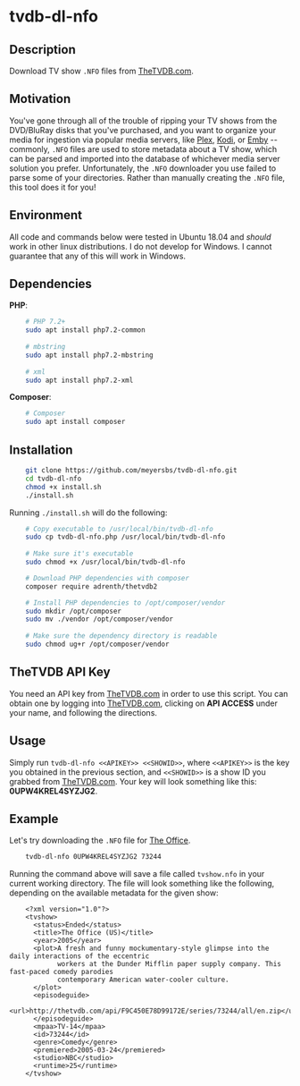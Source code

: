 # tvdb-dl-nfo

## Description

Download TV show `.NFO` files from [TheTVDB.com](https://www.thetvdb.com).

## Motivation

You've gone through all of the trouble of ripping your TV shows from the DVD/BluRay disks that you've purchased, and you want to organize your media for ingestion via popular media servers, like [Plex](https://plex.tv), [Kodi](https://kodi.tv/), or [Emby](https://emby.media/) -- commonly, `.NFO` files are used to store metadata about a TV show, which can be parsed and imported into the database of whichever media server solution you prefer. Unfortunately, the `.NFO` downloader you use failed to parse some of your directories. Rather than manually creating the `.NFO` file, this tool does it for you!

## Environment

All code and commands below were tested in Ubuntu 18.04 and *should* work in other linux distributions. I do not develop for Windows. I cannot guarantee that any of this will work in Windows.

## Dependencies

**PHP**:

``` bash
    # PHP 7.2+
    sudo apt install php7.2-common
    
    # mbstring
    sudo apt install php7.2-mbstring
    
    # xml
    sudo apt install php7.2-xml
```

**Composer**:

``` bash
    # Composer
    sudo apt install composer
```

## Installation

``` bash
    git clone https://github.com/meyersbs/tvdb-dl-nfo.git
    cd tvdb-dl-nfo
    chmod +x install.sh
    ./install.sh
```

Running `./install.sh` will do the following:

``` bash
    # Copy executable to /usr/local/bin/tvdb-dl-nfo
    sudo cp tvdb-dl-nfo.php /usr/local/bin/tvdb-dl-nfo
    
    # Make sure it's executable
    sudo chmod +x /usr/local/bin/tvdb-dl-nfo

    # Download PHP dependencies with composer
    composer require adrenth/thetvdb2

    # Install PHP dependencies to /opt/composer/vendor
    sudo mkdir /opt/composer
    sudo mv ./vendor /opt/composer/vendor
    
    # Make sure the dependency directory is readable
    sudo chmod ug+r /opt/composer/vendor
```

## TheTVDB API Key

You need an API key from [TheTVDB.com](https://www.thetvdb.com) in order to use this script. You can obtain one by logging into [TheTVDB.com](https://www.thetvdb.com), clicking on **API ACCESS** under your name, and following the directions.

## Usage

Simply run `tvdb-dl-nfo <<APIKEY>> <<SHOWID>>`, where `<<APIKEY>>` is the key you obtained in the previous section, and `<<SHOWID>>` is a show ID you grabbed from [TheTVDB.com](https://www.thetvdb.com). Your key will look something like this: **0UPW4KREL4SYZJG2**.

## Example

Let's try downloading the `.NFO` file for [The Office](https://www.thetvdb.com/series/the-office-us).

``` bash
    tvdb-dl-nfo 0UPW4KREL4SYZJG2 73244
```

Running the command above will save a file called `tvshow.nfo` in your current working directory. The file will look something like the following, depending on the available metadata for the given show:

```
    <?xml version="1.0"?>
    <tvshow>
      <status>Ended</status>
      <title>The Office (US)</title>
      <year>2005</year>
      <plot>A fresh and funny mockumentary-style glimpse into the daily interactions of the eccentric
            workers at the Dunder Mifflin paper supply company. This fast-paced comedy parodies
            contemporary American water-cooler culture.
      </plot>
      <episodeguide>
        <url>http://thetvdb.com/api/F9C450E78D99172E/series/73244/all/en.zip</url>
      </episodeguide>
      <mpaa>TV-14</mpaa>
      <id>73244</id>
      <genre>Comedy</genre>
      <premiered>2005-03-24</premiered>
      <studio>NBC</studio>
      <runtime>25</runtime>
    </tvshow>

```
